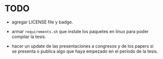 # TODO

* agregar LICENSE file y badge.

* armar `requirements.sh` que instale los paquetes en linux para poder compilar
la tesis.

* hacer un update de las presentaciones a congresos y de los papers si se presenta 
o publica algo que haya empezado en el período de la tesis.
